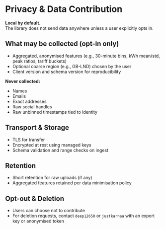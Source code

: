 # Privacy & Data Contribution

**Local by default.**  
The library does not send data anywhere unless a user explicitly opts in.

## What may be collected (opt-in only)
- Aggregated, anonymised features (e.g., 30-minute bins, kWh mean/std, peak ratios, tariff buckets)
- Optional coarse region (e.g., GB-LND) chosen by the user
- Client version and schema version for reproducibility

**Never collected:**
- Names
- Emails
- Exact addresses
- Raw social handles
- Raw unbinned timestamps tied to identity

## Transport & Storage
- TLS for transfer  
- Encrypted at rest using managed keys  
- Schema validation and range checks on ingest  

## Retention
- Short retention for raw uploads (if any)  
- Aggregated features retained per data minimisation policy  

## Opt-out & Deletion
- Users can choose not to contribute  
- For deletion requests, contact `deep12650` or `justkarnaa` with an export key or anonymised token
